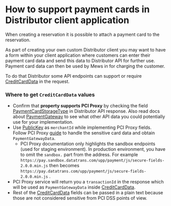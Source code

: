 # How to support payment cards in Distributor client application

When creating a reservation it is possible to attach a payment card to the reservation.

As part of creating your own custom Distributor client you may want to have a form within your client application where customers
can enter their payment card data and send this data to Distributor API for further use. Payment card data can then
be used by Mews in for charging the customer.

To do that Distributor some API endpoints can support or require [CreditCardData](../operations.md#creditcarddata)
in the request.

### Where to get `CreditCardData` values

* Confirm that **property supports PCI Proxy** by checking the field [PaymentCardStorageType](../operations.md#paymentcardstoragetype) in Distributor API response. Also read docs about [PaymentGateway](operations.md#payment-gateway) to see what other API data you could potentially use for your implementation.
* Use [PublicKey](operations.md#payment-gateway) as `merchantId` while implementing PCI Proxy fields. Follow PCI Proxy [guide](https://docs.pci-proxy.com/collect-and-store-cards/capture-iframes) to handle the sensitive card data and obtain `PaymentGatewayData`.
  * PCI Proxy documentation only highlights the sandbox endpoints (used for staging environment). In production environment, you have to omit the `sandbox.` part from the address. For example `https://pay.sandbox.datatrans.com/upp/payment/js/secure-fields-2.0.0.min.js` then becomes `https://pay.datatrans.com/upp/payment/js/secure-fields-2.0.0.min.js` .
* PCI Proxy service will return you a `transactionId` in the response which will be used as `PaymentGatewayData` inside [CreditCardData](operations.md#creditcarddata).
* Rest of the [CreditCardData](../operations.md#creditcarddata) fields can be passed in a plain text because those are not considered sensitive from PCI DSS points of view.


